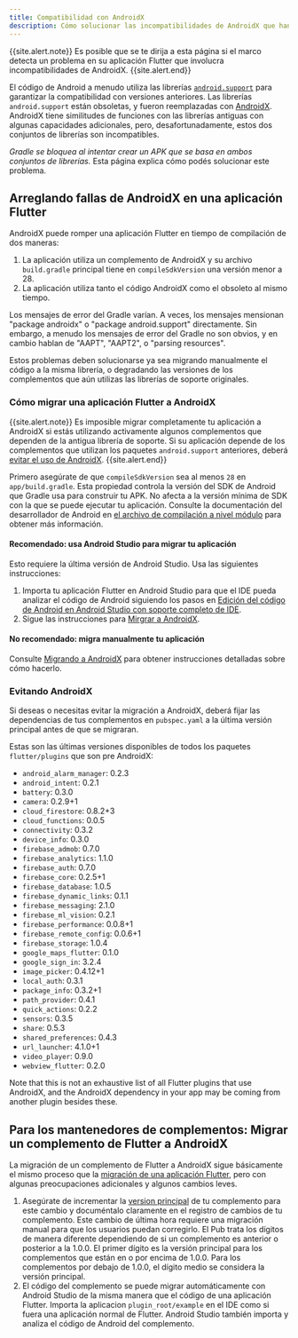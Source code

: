 ```yaml
---
title: Compatibilidad con AndroidX
description: Cómo solucionar las incompatibilidades de AndroidX que han sido detectadas en el framework Flutter.
---
```


{{site.alert.note}}
  Es posible que se te dirija a esta página si el marco detecta un problema en su aplicación Flutter que involucra incompatibilidades de AndroidX.
{{site.alert.end}}

El código de Android a menudo utiliza las librerías [`android.support`]({{site.android-dev}}/topic/libraries/support-library/) para garantizar la compatibilidad con versiones anteriores. Las librerías `android.support` están obsoletas, y fueron reemplazadas con [AndroidX]({{site.android-dev}}/jetpack/androidx/). AndroidX tiene similitudes de funciones con las librerías antiguas con algunas capacidades adicionales, pero, desafortunadamente, estos dos conjuntos de librerías son incompatibles.

_Gradle se bloquea al intentar crear un APK que se basa en ambos conjuntos de librerías._ Esta página explica cómo podés solucionar este problema.

## Arreglando fallas de AndroidX en una aplicación Flutter

AndroidX puede romper una aplicación Flutter en tiempo de compilación de dos maneras:

1. La aplicación utiliza un complemento de AndroidX y su archivo `build.gradle` principal tiene en `compileSdkVersion` una versión menor a 28.
2. La aplicación utiliza tanto el código AndroidX como el obsoleto al mismo tiempo.

Los mensajes de error del Gradle varían. A veces, los mensajes mensionan "package androidx" o "package android.support" directamente. Sin embargo, a menudo los mensajes de error del Gradle no son obvios, y en cambio hablan de "AAPT", "AAPT2", o "parsing resources".

Estos problemas deben solucionarse ya sea migrando manualmente el código a la misma librería, o degradando las versiones de los complementos que aún utilizas las librerías de soporte originales.

### Cómo migrar una aplicación Flutter a AndroidX

{{site.alert.note}}
  Es imposible migrar completamente tu aplicación a AndroidX si estás utilizando activamente algunos complementos que dependen de la antigua librería de soporte. Si su aplicación depende de los complementos que utilizan los paquetes `android.support` anteriores, deberá [evitar el uso de AndroidX](#avoiding-androidx).
{{site.alert.end}}

Primero asegúrate de que `compileSdkVersion` sea al menos `28` en `app/build.gradle`. Esta propiedad controla la versión del SDK de Android que Gradle usa para construir tu APK. No afecta a la versión mínima de SDK con la que se puede ejecutar tu aplicación. Consulte la documentación del desarrollador de Android en [el archivo de compilación a nivel módulo]({{site.android-dev}}/studio/build/#module-level) para obtener más información.

#### Recomendado: usa Android Studio para migrar tu aplicación

Esto requiere la última versión de Android Studio. Usa las siguientes instrucciones:

1. Importa tu aplicación Flutter en Android Studio para que el IDE pueda analizar el código de Android siguiendo los pasos en [Edición del código de Android en Android Studio con soporte completo de IDE](/docs/development/tools/android-studio#android-ide).
2. Sigue las instrucciones para [Mirgrar a AndroidX]({{site.android-dev}}/jetpack/androidx/migrate).

#### No recomendado: migra manualmente tu aplicación

Consulte [Migrando a AndroidX]({{site.android-dev}}/jetpack/androidx/migrate) para obtener instrucciones detalladas sobre cómo hacerlo.

### Evitando AndroidX

Si deseas o necesitas evitar la migración a AndroidX, deberá fijar las dependencias de tus complementos en `pubspec.yaml` a la última versión principal antes de que se migraran.

Estas son las últimas versiones disponibles de todos los paquetes `flutter/plugins` que son pre AndroidX:

- `android_alarm_manager`: 0.2.3
- `android_intent`: 0.2.1
- `battery`: 0.3.0
- `camera`: 0.2.9+1
- `cloud_firestore`: 0.8.2+3
- `cloud_functions`: 0.0.5
- `connectivity`: 0.3.2
- `device_info`: 0.3.0
- `firebase_admob`: 0.7.0
- `firebase_analytics`: 1.1.0
- `firebase_auth`: 0.7.0
- `firebase_core`: 0.2.5+1
- `firebase_database`: 1.0.5
- `firebase_dynamic_links`: 0.1.1
- `firebase_messaging`: 2.1.0
- `firebase_ml_vision`: 0.2.1
- `firebase_performance`: 0.0.8+1
- `firebase_remote_config`: 0.0.6+1
- `firebase_storage`: 1.0.4
- `google_maps_flutter`: 0.1.0
- `google_sign_in`: 3.2.4
- `image_picker`: 0.4.12+1
- `local_auth`: 0.3.1
- `package_info`: 0.3.2+1
- `path_provider`: 0.4.1
- `quick_actions`: 0.2.2
- `sensors`: 0.3.5
- `share`: 0.5.3
- `shared_preferences`: 0.4.3
- `url_launcher`: 4.1.0+1
- `video_player`: 0.9.0
- `webview_flutter`: 0.2.0

Note that this is not an exhaustive list of all Flutter plugins
that use AndroidX, and the AndroidX dependency in your app may be
coming from another plugin besides these.

## Para los mantenedores de complementos: Migrar un complemento de Flutter a AndroidX

La migración de un complemento de Flutter a AndroidX sigue básicamente el mismo proceso que la [migración de una aplicación Flutter](#How-to-migrate-a-Flutter-app-to-AndroidX), pero con algunas preocupaciones adicionales y algunos cambios leves.

1. Asegúrate de incrementar la [version principal]({{site.dart-site}}/tools/pub/versioning#semantic-versions) de tu complemento para este cambio y documéntalo claramente en el registro de cambios de tu complemento. Este cambio de última hora requiere una migración manual para que los usuarios puedan corregirlo. El Pub trata los dígitos de manera diferente dependiendo de si un complemento es anterior o posterior a la 1.0.0. El primer dígito es la versión principal para los complementos que están en o por encima de 1.0.0. Para los complementos por debajo de 1.0.0, el dígito medio se considera la versión principal.
2. El código del complemento se puede migrar automáticamente con Android Studio de la misma manera que el código de una aplicación Flutter. Importa la aplicacion `plugin_root/example` en el IDE como si fuera una aplicación normal de Flutter. Android Studio también importa y analiza el código de Android del complemento.

